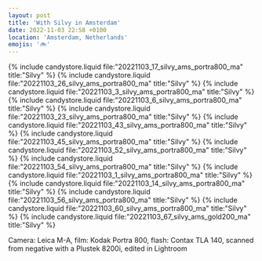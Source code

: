```yaml
---
layout: post
title: 'With Silvy in Amsterdam'
date: 2022-11-03 22:58 +0100
location: 'Amsterdam, Netherlands'
emojis: '🚲'
---
```


{% include candystore.liquid file:"20221103_17_silvy_ams_portra800_ma" title:"Silvy" %}
{% include candystore.liquid file:"20221103_26_silvy_ams_portra800_ma" title:"Silvy" %}
{% include candystore.liquid file:"20221103_3_silvy_ams_portra800_ma" title:"Silvy" %}
{% include candystore.liquid file:"20221103_6_silvy_ams_portra800_ma" title:"Silvy" %}
{% include candystore.liquid file:"20221103_23_silvy_ams_portra800_ma" title:"Silvy" %}
{% include candystore.liquid file:"20221103_43_silvy_ams_portra800_ma" title:"Silvy" %}
{% include candystore.liquid file:"20221103_45_silvy_ams_portra800_ma" title:"Silvy" %}
{% include candystore.liquid file:"20221103_52_silvy_ams_portra800_ma" title:"Silvy" %}
{% include candystore.liquid file:"20221103_54_silvy_ams_portra800_ma" title:"Silvy" %}
{% include candystore.liquid file:"20221103_1_silvy_ams_portra800_ma" title:"Silvy" %}
{% include candystore.liquid file:"20221103_14_silvy_ams_portra800_ma" title:"Silvy" %}
{% include candystore.liquid file:"20221103_56_silvy_ams_portra800_ma" title:"Silvy" %}
{% include candystore.liquid file:"20221103_60_silvy_ams_portra800_ma" title:"Silvy" %}
{% include candystore.liquid file:"20221103_67_silvy_ams_gold200_ma" title:"Silvy" %}

Camera: Leica M-A, film: Kodak Portra 800, flash: Contax TLA 140, scanned from negative with a Plustek 8200i, edited in Lightroom